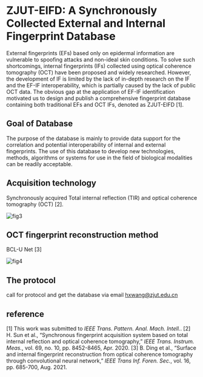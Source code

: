 # ZJUT-EIFD: A Synchronously Collected External and Internal Fingerprint Database

External fingerprints (EFs) based only on epidermal information are vulnerable to spoofing attacks and non-ideal skin conditions. To solve such shortcomings, internal fingerprints (IFs) collected using optical coherence tomography (OCT) have been proposed and widely researched. However, the development of IF is limited by the lack of in-depth research on the IF and the EF-IF interoperability, which is partially caused by the lack of public OCT data. The obvious gap at the application of EF-IF identification motivated us to design and publish a comprehensive fingerprint database containing both traditional EFs and OCT IFs, denoted as ZJUT-EIFD [1]. 

## Goal of Database

The purpose of the database is mainly to provide data support for the correlation and potential interoperability of internal and external fingerprints. The use of this database to develop new technologies, methods, algorithms or systems for use in the field of biological modalities can be readily acceptable. 

## Acquisition technology

Synchronously acquired Total internal reflection (TIR) and optical coherence tomography (OCT) [2].

![fig3](E:\研究生科研\小论文-数据库\forgithub\fig3.bmp)

## OCT fingerprint reconstruction method

BCL-U Net [3]

![fig4](E:\研究生科研\小论文-数据库\forgithub\fig4.png)

## The protocol

call for protocol and get the database via email hxwang@zjut.edu.cn

## reference

[1] This work was submitted to *IEEE Trans. Pattern. Anal. Mach. Intell.*.
[2] H. Sun et al., “Synchronous fingerprint acquisition system based on total internal reflection and optical coherence tomography,” *IEEE Trans. Instrum. Meas.*, vol. 69, no. 10, pp. 8452-8465, Apr. 2020.
[3] B. Ding et al., “Surface and internal fingerprint reconstruction from optical coherence tomography through convolutional neural network,” *IEEE Trans Inf. Foren. Sec.*, vol. 16, pp. 685-700, Aug. 2021.

